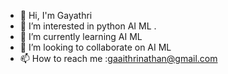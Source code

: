 - 👋 Hi, I'm Gayathri
- 👀 I’m interested in python AI ML .
- 🌱 I’m currently learning AI ML
- 💞️ I’m looking to collaborate on AI ML
- 📫 How to reach me :gaaithrinathan@gmail.com

<!---
gaaithri/gaaithri is a ✨ special ✨ repository because its `README.md` (this file) appears on your GitHub profile.
You can click the Preview link to take a look at your changes.
--->
